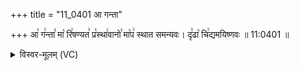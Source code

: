 +++
title = "11_0401 आ गन्ता"

+++
आ꣡ ग꣢न्ता꣣ मा꣡ रि꣢षण्यत꣣ प्र꣡स्था꣢वानो꣣ मा꣡प꣢ स्थात समन्यवः। दृ꣣ढा꣡ चि꣢द्यमयिष्णवः ॥ 11:0401 ॥

<details><summary>विस्वर-मूलम् (VC)</summary>

आ गन्ता मा रिषण्यत प्रस्थावानो माप स्थात समन्यवः । दृढा चिद्यमयिष्णवः ॥४०१॥
</details>